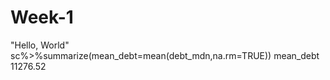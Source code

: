 # Week-1
"Hello, World"
sc%>%summarize(mean_debt=mean(debt_mdn,na.rm=TRUE))
mean_debt
<dbl>
11276.52		
